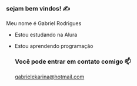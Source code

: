 ### sejam bem vindos!  ✍️

Meu nome é Gabriel Rodrigues

- Estou estudando na Alura
- Estou aprendendo programação

  ### Você pode entrar em contato comigo 📫

  gabrielekarina@hotmail.com
  
